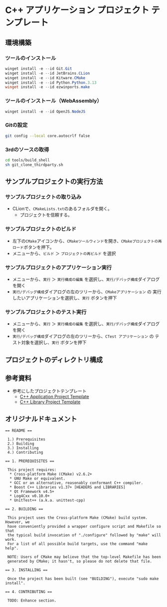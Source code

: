 # C++ アプリケーション プロジェクト テンプレート

## 環境構築

### ツールのインストール

```powershell
winget install -e --id Git.Git
winget install -e --id JetBrains.CLion
winget install -e --id Kitware.CMake
winget install -e --id Python.Python.3.13
winget install -e --id ezwinports.make
```

### ツールのインストール（WebAssembly）

```powershell
winget install -e --id OpenJS.NodeJS
```

### Gitの設定

```bash
git config --local core.autocrlf false
```

### 3rdのソースの取得

```bash
cd tools/build_shell
sh git_clone_thirdparty.sh
```

## サンプルプロジェクトの実行方法

### サンプルプロジェクトの取り込み

- CLionで、`CMakeLists.txt`のあるフォルダを開く。
  - プロジェクトを信頼する。

### サンプルプロジェクトのビルド

- 左下の`CMake`アイコンから、`CMakeツールウィンド`を開き、`CMakeプロジェクトの再ロード`ボタンを押下。
- メニューから、`ビルド` ＞ `プロジェクトの再ビルド` を選択

### サンプルプロジェクトのアプリケーション実行

- メニューから、`実行` ＞ `実行構成の編集` を選択し、`実行/デバッグ構成`ダイアログを開く
- `実行/デバッグ構成`ダイアログの左のツリーから、`CMakeアプリケーション` の 実行したいアプリケーションを選択し、`実行` ボタンを押下

### サンプルプロジェクトのテスト実行

- メニューから、`実行` ＞ `実行構成の編集` を選択し、`実行/デバッグ構成`ダイアログを開く
- `実行/デバッグ構成`ダイアログの左のツリーから、`CTest アプリケーション` の テスト対象を選択し、`実行` ボタンを押下

## プロジェクトのディレクトリ構成

## 参考資料

- 参考にしたプロジェクトテンプレート
  - [C++ Application Project Template](https://code.google.com/archive/p/cpp-project-template/)
  - [C++ Library Project Template](https://code.google.com/archive/p/cpp-library-project-template/)

## オリジナルドキュメント

```text
== README ==

 1.) Prerequisites
 2.) Building
 3.) Installing
 4.) Contributing
 
== 1. PREREQUISITES ==

 This project requires:
  * Cross-platform Make (CMake) v2.6.2+
  * GNU Make or equivalent.
  * GCC or an alternative, reasonably conformant C++ compiler.
  * Boost C++ Libraries v1.37+ [HEADERS and LIBRARIES]
  * Qt Framework v4.5+
  * Log4Cxx v0.10.0+
  * UnitTest++ (a.k.a. unittest-cpp)

== 2. BUILDING ==
 
 This project uses the Cross-platform Make (CMake) build system. However, we
 have conveniently provided a wrapper configure script and Makefile so that
 the typical build invocation of "./configure" followed by "make" will work.
 For a list of all possible build targets, use the command "make help".

 NOTE: Users of CMake may believe that the top-level Makefile has been
 generated by CMake; it hasn't, so please do not delete that file.

== 3. INSTALLING ==

 Once the project has been built (see "BUILDING"), execute "sudo make install".

== 4. CONTRIBUTING ==

 TODO: Enhance section.
``` 

